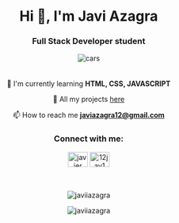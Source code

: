 <h1 align="center">Hi 👋, I'm Javi Azagra</h1>
<h3 align="center">Full Stack Developer student</h3>
<div align="center">
<img alt ="cars" src="https://i.pinimg.com/originals/c9/9e/35/c99e353f761d318322c853c03ebcf21b.gif">
</div>
ㅤ
<div align="center">

 🌱 I'm currently learning **HTML, CSS, JAVASCRIPT** 

 📂 All my projects [here](https://github.com/JaviiAzagra?tab=repositories) 

 📫 How to reach me **javiazagra12@gmail.com**
  
</div>  

<h3 align="center">Connect with me:</h3>
<p align="center">
<a href="https://www.linkedin.com/in/javier-azagra-garc%C3%ADa-33b41a219/" target="_blank"><img align="center" src="https://raw.githubusercontent.com/rahuldkjain/github-profile-readme-generator/master/src/images/icons/Social/linked-in-alt.svg" alt="javier azagra garcía" height="30" width="40" /></a>
<a href="https://instagram.com/12jav1" target="_blank"><img align="center" src="https://raw.githubusercontent.com/rahuldkjain/github-profile-readme-generator/master/src/images/icons/Social/instagram.svg" alt="12jav1" height="30" width="40" /></a>
</p>
ㅤ
<div align="center">
  
<p><img align="center" src="https://github-readme-stats.vercel.app/api/top-langs?username=javiiazagra&show_icons=true&locale=en&layout=compact&langs_count=8&theme=react" alt="javiiazagra" /></p>
<p><img align="center" src="https://github-readme-stats.vercel.app/api?username=javiiazagra&show_icons=true&locale=en&theme=react" alt="javiiazagra" /></p>
</div>



